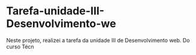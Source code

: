 # Tarefa-unidade-III-Desenvolvimento-we
Neste projeto, realizei a tarefa da unidade III de Desenvolvimento web. Do curso Técn
